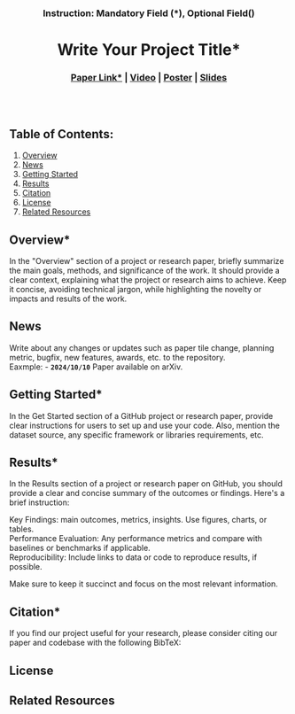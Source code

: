 <div align="center">   

### Instruction: Mandatory Field (*), Optional Field()
  
  
# Write Your Project Title*
</div>

<h3 align="center">
  <a href="https://arxiv.org/abs/2212.10156">Paper Link*</a> |
  <a href="https://www.youtube.com/watch?v=cyrxJJ_nnaQ">Video</a> |
  <a href="sources/cvpr23_uniad_poster.png">Poster</a> |
  <a href="https://opendrivelab.com/e2ead/UniAD_plenary_talk_slides.pdf">Slides</a>
</h3>

<br><br>


## Table of Contents:
1. [Overview](#overview)
2. [News](#news)
3. [Getting Started](#start)
4. [Results](#results)
5. [Citation](#citation)
6. [License](#license)
7. [Related Resources](#resources)

## Overview* <a name="overview"></a>
In the "Overview" section of a project or research paper, briefly summarize the main goals, methods, and significance of the work. It should provide a clear context, explaining what the project or research aims to achieve. Keep it concise, avoiding technical jargon, while highlighting the novelty or impacts and results of the work.

## News <a name="news"></a>
Write about any changes or updates such as paper tile change, planning metric, bugfix, new features, awards, etc. to the repository.\
Eaxmple: - **`2024/10/10`** Paper available on arXiv.

## Getting Started* <a name="start"></a>
In the Get Started section of a GitHub project or research paper, provide clear instructions for users to set up and use your code. Also, mention the dataset source, any specific framework or libraries requirements, etc.

## Results* <a name="results"></a>
In the Results section of a project or research paper on GitHub, you should provide a clear and concise summary of the outcomes or findings. Here's a brief instruction:

Key Findings: main outcomes, metrics, insights. Use figures, charts, or tables.\
Performance Evaluation: Any performance metrics and compare with baselines or benchmarks if applicable.\
Reproducibility: Include links to data or code to reproduce results, if possible.

Make sure to keep it succinct and focus on the most relevant information.

## Citation* <a name="citation"></a>

If you find our project useful for your research, please consider citing our paper and codebase with the following BibTeX:

## License <a name="license"></a>

## Related Resources <a name="resources"></a>

